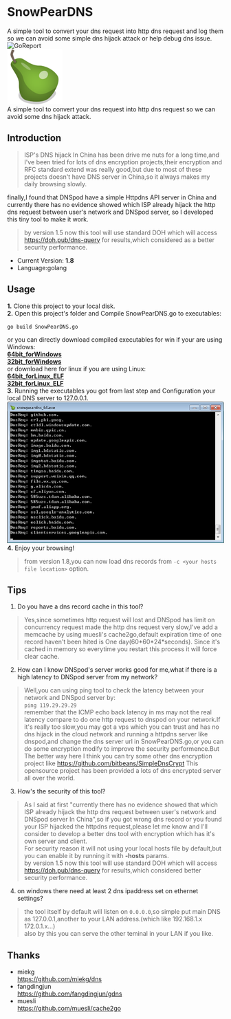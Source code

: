 # SnowPearDNS
A simple tool to convert your dns request into http dns request and log them so we can avoid some simple dns hijack attack or help debug dns issue.  
![GoReport](https://goreportcard.com/badge/github.com/arryboom/snowpeardns)  
![SnowPearDNS](https://github.com/Arryboom/SnowPearDNS/blob/master/ico/pear_128px.png)  
A simple tool to convert your dns request into http dns request so we can avoid some dns hijack attack.
## Introduction

> ISP's DNS hijack In China has been drive me nuts for a long time,and I've been tried for lots of dns encryption projects,their encryption and RFC standard extend was really good,but due to most of these projects doesn't have DNS server in China,so it always makes my daily browsing slowly.

  finally,I found that DNSpod have a simple Httpdns API server in China and currently there has no evidence showed which ISP already hijack the http dns request between user's network and DNSpod server, so I developed this tiny tool to make it work.  
  > by version 1.5 now this tool will use standard DOH which will access https://doh.pub/dns-query for results,which considered as a better security performance.

- Current Version:   **1.8**
- Language:golang  

## Usage
**1.** Clone this project to your local disk.  
**2.** Open this project's folder and Compile SnowPearDNS.go to executables:
  ```
  go build SnowPearDNS.go
  ```
  or you can directly download compiled executables for win if your are using Windows:  
  **[64bit_forWindows](https://github.com/Arryboom/SnowPearDNS/raw/master/release/snowpeardns_64.exe "snowpeardns64.exe")**  
  **[32bit_forWindows](https://github.com/Arryboom/SnowPearDNS/raw/master/release/snowpeardns_32.exe  "snowpeardns32.exe")**  
  or download here for linux if you are using Linux:  
  **[64bit_forLinux_ELF](https://github.com/Arryboom/SnowPearDNS/raw/master/release/snowpear_64 "snowpeardns64")**  
  **[32bit_forLinux_ELF](https://github.com/Arryboom/SnowPearDNS/raw/master/release/snowpear_32 "snowpeardns32")**  
**3.** Running the executables you got from last step and Configuration your local DNS server to 127.0.0.1.  
![example](/ex.png)  
**4.** Enjoy your browsing!

>from version 1.8,you can now load dns records from ``-c <your hosts file location>`` option.  

## Tips

1. Do you have a dns record cache in this tool?  
  >Yes,since sometimes http request will lost and DNSpod has limit on concurrency request made the http dns request very slow,I've add a memcache by using muesli's cache2go,default expiration time of one record haven't been hited is One day(60\*60\*24\*seconds).  Since it's cached in memory so everytime you restart this process it will force clear cache.   
2. How can I know DNSpod's server works good for me,what if there is a high latency to DNSpod server from my network?  
  >Well,you can using ping tool to check the latency between your network and DNSpod server by:  
  ```ping 119.29.29.29```  
  remember that the ICMP echo back latency in ms may not the real latency compare to do one http request to dnspod on your network.If it's really too slow,you may got a vps which you can trust and has no dns hijack in the cloud network and running a httpdns server like dnspod,and change the dns server url in SnowPearDNS.go,or you can do some encryption modify to improve the security performence.But The better way here I think you can try some other dns encryption project like
  https://github.com/bitbeans/SimpleDnsCrypt
  This opensource project has been provided a lots of dns encrypted server all over the world.  
3. How's the security of this tool?  
  >As I said at first "currently there has no evidence showed that which ISP already hijack the http dns request between user's network and DNSpod server In China",so if you got wrong dns record or you found your ISP hijacked the httpdns request,please let me know and I'll consider to develop a better dns tool with encryption which has it's own server and client.   
  >For security reason it will not using your local hosts file by default,but you can enable it by running it with **-hosts** params.  
  >by version 1.5 now this tool will use standard DOH which will access https://doh.pub/dns-query for results,which considered better security performance.
4. on windows there need at least 2 dns ipaddress set on ethernet settings?
  >the tool itself by default will listen on ```0.0.0.0```,so simple put main DNS as 127.0.0.1,another to your LAN address.(which like 192.168.1.x 172.0.1.x...)  
  >also by this you can serve the other teminal in your LAN if you like.


## Thanks
- miekg  
  https://github.com/miekg/dns
- fangdingjun  
  https://github.com/fangdingjun/gdns
- muesli  
  https://github.com/muesli/cache2go
